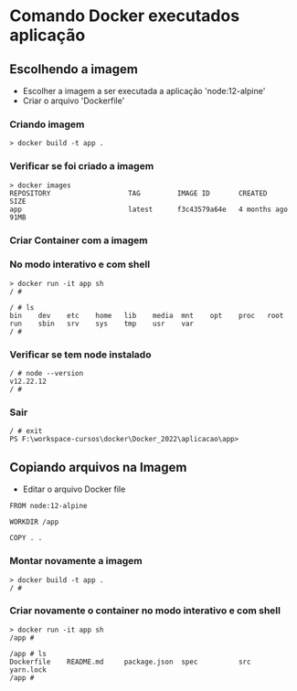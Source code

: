 # Comando Docker executados aplicação

## Escolhendo a imagem

* Escolher a imagem a ser executada a aplicação 'node:12-alpine'
* Criar o arquivo 'Dockerfile'

### Criando imagem

```
> docker build -t app .
```

### Verificar se foi criado a imagem
```
> docker images
REPOSITORY                   TAG         IMAGE ID       CREATED         SIZE
app                          latest      f3c43579a64e   4 months ago    91MB
```

### Criar Container com a imagem

### No modo interativo e com shell

```
> docker run -it app sh
/ #
```

```
/ # ls
bin    dev    etc    home   lib    media  mnt    opt    proc   root   run    sbin   srv    sys    tmp    usr    var
/ #
```
### Verificar se tem node instalado

```
/ # node --version
v12.22.12
/ #
```
### Sair

```
/ # exit
PS F:\workspace-cursos\docker\Docker_2022\aplicacao\app>
```

## Copiando arquivos na Imagem

* Editar o arquivo Docker file

```
FROM node:12-alpine

WORKDIR /app

COPY . .
``` 

### Montar novamente a imagem

```
> docker build -t app .
/ #
```

### Criar novamente o container no modo interativo e com shell

```
> docker run -it app sh
/app #
```

```
/app # ls
Dockerfile    README.md     package.json  spec          src           yarn.lock
/app #
```